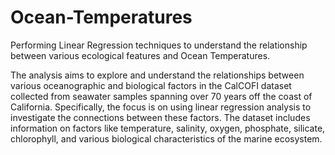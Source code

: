 # Ocean-Temperatures
Performing Linear Regression techniques to understand the relationship between various ecological features and Ocean Temperatures.

The analysis aims to explore and understand the relationships between various oceanographic and biological factors in the CalCOFI dataset collected from seawater samples spanning over 70 years off the coast of California. Specifically, the focus is on using linear regression analysis to investigate the connections between these factors. The dataset includes information on factors like temperature, salinity, oxygen, phosphate, silicate, chlorophyll, and various biological characteristics of the marine ecosystem.
